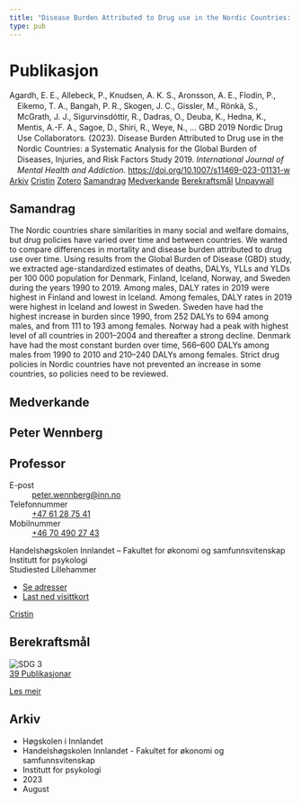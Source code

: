 ```yaml
---
title: "Disease Burden Attributed to Drug use in the Nordic Countries: a Systematic Analysis for the Global Burden of Diseases, Injuries, and Risk Factors Study 2019"
type: pub
---
```

<h1>Publikasjon</h1>
<article id="csl-bib-container-BIH5BVCN" class="csl-bib-container">
  <div class="csl-bib-body" style="line-height: 1.35; padding-left: 1em; text-indent:-1em;">
  <div class="csl-entry">Agardh, E. E., Allebeck, P., Knudsen, A. K. S., Aronsson, A. E., Flodin, P., Eikemo, T. A., Bangah, P. R., Skogen, J. C., Gissler, M., R&#xF6;nk&#xE4;, S., McGrath, J. J., Sigurvinsd&#xF3;ttir, R., Dadras, O., Deuba, K., Hedna, K., Mentis, A.-F. A., Sagoe, D., Shiri, R., Weye, N., &#x2026; GBD 2019 Nordic Drug Use Collaborators. (2023). Disease Burden Attributed to Drug use in the Nordic Countries: a Systematic Analysis for the Global Burden of Diseases, Injuries, and Risk Factors Study 2019. <i>International Journal of Mental Health and Addiction</i>. <a href="https://doi.org/10.1007/s11469-023-01131-w">https://doi.org/10.1007/s11469-023-01131-w</a></div>
</div>
  <div class="csl-bib-buttons">
    <a href="#taxonomy-article-BIH5BVCN" class="csl-bib-button">Arkiv</a>
    <a href="https://app.cristin.no/results/show.jsf?id=2171208" alt="Cristin URL" class="csl-bib-button">Cristin</a>
    <a href="http://zotero.org/groups/5022929/items/BIH5BVCN" alt="Zotero URL" class="csl-bib-button">Zotero</a>
    <a href="#abstract-article-BIH5BVCN" class="csl-bib-button">Samandrag</a>
    <a href="#contributors-article-BIH5BVCN" class="csl-bib-button">Medverkande</a>
    <a href="#sdg-article-BIH5BVCN" class="csl-bib-button">Berekraftsmål</a>
    <a href="https://link.springer.com/content/pdf/10.1007/s11469-023-01131-w.pdf" class="csl-bib-button">Unpaywall</a>
  </div>
  <div id="csl-bib-meta-container-BIH5BVCN"></div>
</article>
<div id="csl-bib-meta-BIH5BVCN" class="csl-bib-meta">
  <article id="abstract-article-BIH5BVCN" class="abstract-article">
    <h1>Samandrag</h1>
    The Nordic countries share similarities in many social and welfare domains, but drug policies have varied over time and between countries. We wanted to compare differences in mortality and disease burden attributed to drug use over time. Using results from the Global Burden of Disease (GBD) study, we extracted age-standardized estimates of deaths, DALYs, YLLs and YLDs per 100 000 population for Denmark, Finland, Iceland, Norway, and Sweden during the years 1990 to 2019. Among males, DALY rates in 2019 were highest in Finland and lowest in Iceland. Among females, DALY rates in 2019 were highest in Iceland and lowest in Sweden. Sweden have had the highest increase in burden since 1990, from 252 DALYs to 694 among males, and from 111 to 193 among females. Norway had a peak with highest level of all countries in 2001–2004 and thereafter a strong decline. Denmark have had the most constant burden over time, 566–600 DALYs among males from 1990 to 2010 and 210–240 DALYs among females. Strict drug policies in Nordic countries have not prevented an increase in some countries, so policies need to be reviewed.
  </article>
  <article id="contributors-article-BIH5BVCN" class="contributors-article">
    <h1>Medverkande</h1>
    <div class="personas">
<div class="vrtx-hinn-person-card">
<div class="photo">
<i class="lar la-user-circle missing-person"></i>
</div>
<div class="info">
<hgroup><h1>Peter Wennberg</h1>
<h2>Professor</h2>
</hgroup><dl>
<dt>E-post</dt>
<dd>
<a href="mailto:peter.wennberg@inn.no">peter.wennberg@inn.no</a>
</dd>
<dt>Telefonnummer</dt>
<dd><a href="tel:+4761287541">
+47 61 28 75 41
</a></dd>
<dt>Mobilnummer</dt>
<dd><a href="tel:+46704902743">
+46 70 490 27 43
</a></dd>
</dl>
<p>
Handelshøgskolen Innlandet – Fakultet for økonomi og samfunnsvitenskap<br>
Institutt for psykologi<br>
Studiested Lillehammer
</p>
<ul class="vrtx-hinn-links">
<li><a href="https://www.inn.no/finn-en-ansatt/peter-wennberg.html#vrtx-hinn-addresses">Se adresser</a></li>
<li><a href="https://www.inn.no/finn-en-ansatt/peter-wennberg.html?vrtx=vcf">Last ned visittkort</a></li>
</ul>
</div>
</div>
<a href="https://app.cristin.no/persons/show.jsf?id=1497957" alt="Cristin URL" class="personas-cristin">Cristin</a>
</div>
  </article>
  <article id="sdg-article-BIH5BVCN" class="sdg-article">
    <h1>Berekraftsmål</h1>
    <div class="sdg-container"><div id="sdg3" class="sdg">
<img src="{{< params subfolder >}}images/sdg/sdg03_no.png" class="image" alt="SDG 3">
<div class="sdg-overlay">
<a href="{{< params subfolder >}}no/archive/?sdg=3#archive" class="sdg-publication-count"><span>39</span> Publikasjonar</a>
<p><a href="https://www.fn.no/om-fn/fns-baerekraftsmaal/god-helse-og-livskvalitet?lang=nno-NO" class="sdg-read-more">Les meir</a></p>
</div>
</div></div>
  </article>
  <article id="taxonomy-article-BIH5BVCN" class="taxonomy-article">
    <h1>Arkiv</h1>
    <ul>
      <li>Høgskolen i Innlandet</li>
      <li>Handelshøgskolen Innlandet - Fakultet for økonomi og samfunnsvitenskap</li>
      <li>Institutt for psykologi</li>
      <li>2023</li>
      <li>August</li>
    </ul>
  </article>
</div>
